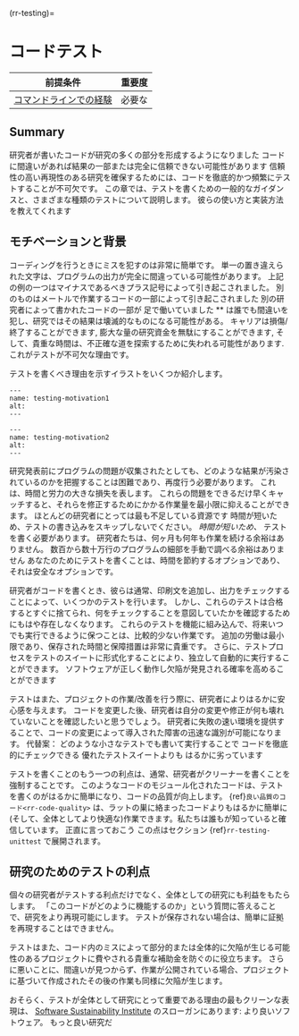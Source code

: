 (rr-testing)=
# コードテスト

| 前提条件                                                                     | 重要度 |
| ------------------------------------------------------------------------ | --- |
| [コマンドラインでの経験](https://programminghistorian.org/en/lessons/intro-to-bash) | 必要な |

## Summary

研究者が書いたコードが研究の多くの部分を形成するようになりました コードに間違いがあれば結果の一部または完全に信頼できない可能性があります 信頼性の高い再現性のある研究を確保するためには、コードを徹底的かつ頻繁にテストすることが不可欠です。 この章では、テストを書くための一般的なガイダンスと、さまざまな種類のテストについて説明します。 彼らの使い方と実装方法を教えてくれます

## モチベーションと背景

コーディングを行うときにミスを犯すのは非常に簡単です。 単一の置き違えられた文字は、プログラムの出力が完全に間違っている可能性があります。 上記の例の一つはマイナスであるべきプラス記号によって引き起こされました。 別のものはメートルで作業するコードの一部によって引き起こされました 別の研究者によって書かれたコードの一部が 足で働いていました ** は誰でも間違いを犯し、研究ではその結果は壊滅的なものになる可能性がある。 キャリアは損傷/終了することができます, 膨大な量の研究資金を無駄にすることができます, そして、貴重な時間は、不正確な道を探索するために失われる可能性があります. これがテストが不可欠な理由です。

テストを書くべき理由を示すイラストをいくつか紹介します。

```{figure}  ../figures/testing-motivation1.*
---
name: testing-motivation1
alt:
---
```

```{figure}  ../figures/testing-motivation2.*
---
name: testing-motivation2
alt:
---
```

研究発表前にプログラムの問題が収集されたとしても、どのような結果が汚染されているのかを把握することは困難であり、再度行う必要があります。 これは、時間と労力の大きな損失を表します。 これらの問題をできるだけ早くキャッチすると、それらを修正するためにかかる作業量を最小限に抑えることができます。 ほとんどの研究者にとっては最も不足している資源です 時間が短いため、テストの書き込みをスキップしないでください。 *時間が短いため、* テストを書く必要があります。 研究者たちは、何ヶ月も何年も作業を続ける余裕はありません。 数百から数十万行のプログラムの細部を手動で調べる余裕はありません あなたのためにテストを書くことは、時間を節約するオプションであり、それは安全なオプションです。

研究者がコードを書くとき、彼らは通常、印刷文を追加し、出力をチェックすることによって、いくつかのテストを行います。 しかし、これらのテストは合格するとすぐに捨てられ、何をチェックすることを意図していたかを確認するためにもはや存在しなくなります。 これらのテストを機能に組み込んで、将来いつでも実行できるように保つことは、比較的少ない作業です。 追加の労働は最小限であり、保存された時間と保障措置は非常に貴重です。 さらに、テストプロセスをテストのスイートに形式化することにより、独立して自動的に実行することができます。 ソフトウェアが正しく動作し欠陥が発見される確率を高めることができます

テストはまた、プロジェクトの作業/改善を行う際に、研究者によりはるかに安心感を与えます。 コードを変更した後、研究者は自分の変更や修正が何も壊れていないことを確認したいと思うでしょう。 研究者に失敗の速い環境を提供することで、コードの変更によって導入された障害の迅速な識別が可能になります。 代替案： どのような小さなテストでも書いて実行することで コードを徹底的にチェックできる 優れたテストスイートよりも はるかに劣っています

テストを書くことのもう一つの利点は、通常、研究者がクリーナーを書くことを強制することです。 このようなコードのモジュール化されたコードは、テストを書くのがはるかに簡単になり、コードの品質が向上します。
{ref}`良い品質のコード<rr-code-quality>` は、ラットの巣に絡まったコードよりもはるかに簡単に(そして、全体としてより快適な)作業できます。私たちは誰もが知っていると確信しています。 正直に言っておこう この点はセクション {ref}`rr-testing-unittest` で展開されます。

## 研究のためのテストの利点

個々の研究者がテストする利点だけでなく、全体としての研究にも利益をもたらします。 「このコードがどのように機能するのか」という質問に答えることで、研究をより再現可能にします。 テストが保存されない場合は、簡単に証拠を再現することはできません。

テストはまた、コード内のミスによって部分的または全体的に欠陥が生じる可能性のあるプロジェクトに費やされる貴重な補助金を防ぐのに役立ちます。 さらに悪いことに、間違いが見つからず、作業が公開されている場合、プロジェクトに基づいて作成されたその後の作業も同様に欠陥が生じます。

おそらく、テストが全体として研究にとって重要である理由の最もクリーンな表現は、 [Software Sustainability Institute](https://www.software.ac.uk/) のスローガンにあります: より良いソフトウェア。 もっと良い研究だ
